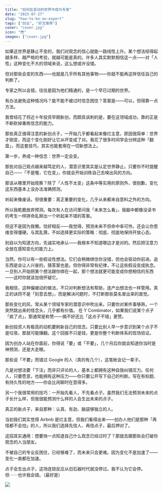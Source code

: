 ```yaml
---
title: "如何在变动的世界中成为专家"
date: "2025-07-27"
slug: "how-to-be-an-expert"
tags: ["创业", "好文推荐"]
cover: "cover.jpg"
icon: "😎"
images: ["cover.jpg"]
---
```

如果这世界是静止不变的，我们对观念的信心就能一路线性上升。某个想法经得起越多样、越严格的考验，就越可能是真的。许多人其实默默相信这一点——对「人性」这种变化不大的领域来说，这么想或许没错。



但对那些会变的东西——也就是几乎所有其他事物——你就不能再这样信任自己的判断了。



专家之所以会错，往往是因为他们精通的，是一个早已过期的世界。



有办法避免这种情况吗？能不能不被过时信念困住？答案是——可以，但得靠一点方法。



我曾经花了将近十年投资早期新创，而颇具讽刺的是，要在这领域成功，靠的正是不断砍掉重练信念的能力。



那些真正值得注意的新创点子，一开始几乎都看起来像烂主意，原因很简单：世界才刚变，而这个变化刚好让它从坏变成了对。我花了很多时间学会分辨这种「翻盘」，而这套技巧，其实也能套用在一切新想法上。



第一步，养成一种信念：世界一定会变。



那些对自己观点越来越笃定的人，潜意识里其实是认定世界静止。只要你不时提醒自己——「不是喔，它在变」，你就会开始训练自己去嗅出风的方向。



那该从哪里开始观察？除了「人性不太变」这条中等实用的原则外，很抱歉，变化这东西基本上没办法准确预测。



听起来像废话，但很重要：真正重要的变化，几乎从来都来自意料之外的方向。



所以我乾脆放弃预测。每次有人在访问里问我「未来怎么看」，我脑中都像没读书的考生一样拼命乱掰出一个听起来不错的答案。



但这不是因为我懒。恰好相反——我觉得，预测未来不但命中率可怜，还会让你思维变得僵硬。与其乱猜，不如选择更实际的策略：彻底、彻底地保持开放心态。



别自以为知道方向，先诚实地承认——我根本不知道哪边才是对的。然后把注意力全放在感知变化的能力上。



当然，你可以有一些假设性想法。它们会稍微绑住你没错，但也会驱动你前进。追东西是会让人兴奋的，猜答案也是。但你得非常有纪律，不让这些假设变成执念。
一旦别人开始把某个想法跟你绑在一起，那个想法就更可能变成你想相信的东西——这时你就该加倍怀疑它。



我相信，这种偏被动的做法，不只对判断想法有帮助，连产出想法也一样管用。真正的诀窍不是「刻意去想」，而是解决问题时，不打断那些莫名冒出来的直觉。



那些变化的风，常从某个领域专家的潜意识中吹出来。只要你对某件事够熟，一个突然跳出来的怪念头，几乎都有价值。
在 Y Combinator，如果我们说某个点子「疯了点」，那通常是称赞——搞不好还比「这点子不错」更赞。



新创投资人有极高的动机要刷新自己的信念。只要比别人早一步意识到某个点子不是垃圾，那就可能赚翻。这个回报不只是钱，更是你整个判断体系的现场验证。



因为创办人站在你面前，你得说「要」或「不要」，几个月后你就会知道你当时是神预测，还是大走眼。



那些说「不要」而错过 Google 的人（真的有几个），这笔帐会记一辈子。



凡是对想法要「下注」而非只评论的人，基本上都拥有这种自我纠错压力。任何人，只要愿意，也能拥有这种压力——你只要公开写下自己的判断。写在有标题、有持久性的地方——你会比闲聊时在意得多。



另一个我很常用的技巧：一开始先看人，不先看点子。虽然我们无法预测未来的点子长什么样，但我很能预测什么样的人会生出未来的点子。



真正的新点子，来自那种：认真、有劲、脑袋够独立的人。



当初我们其实觉得 Airbnb 是烂主意，但我们看得出来——创办人他们是那种「再怪都不会怕」的人，所以我们选择先信人、再信点子，最后押对了。



这招其实通用：想要快一点知道自己什么观念已经过时了？那就去跟那些会打破你观念的人当朋友。



不被自己的专业反困住，已经够难了，而未来只会更难。因为变化不是加速了——变化一直都在加速。



点子会生出点子，这场连锁反应从旧石器时代就没停过。我不认为它会停。
但⋯⋯也许我会错。（最好是）




![](https://prod-files-secure.s3.us-west-2.amazonaws.com/112d0858-5090-4d34-a606-b75eb8d65fd2/46476355-9cf3-4e99-9b7a-3531bc426380/1000202064.png?X-Amz-Algorithm=AWS4-HMAC-SHA256&X-Amz-Content-Sha256=UNSIGNED-PAYLOAD&X-Amz-Credential=ASIAZI2LB466WQ7LU2NH%2F20250804%2Fus-west-2%2Fs3%2Faws4_request&X-Amz-Date=20250804T144548Z&X-Amz-Expires=3600&X-Amz-Security-Token=IQoJb3JpZ2luX2VjEA4aCXVzLXdlc3QtMiJHMEUCIGA76Mer5AO5SrC1fJ98vRKkGYc7rWbNW8ugP4huuWa8AiEAlSzCyWWdspkBijypJO0Y5KXrtMqfFjovNNa4Dfki9Q0q%2FwMIRxAAGgw2Mzc0MjMxODM4MDUiDHLaNcWvc0hRludGuyrcA7GAHI%2BfbzaRuN2Hj3AX62mzdbpOQdq90%2BYCwLkb9ktFGpkAVA4W1MFxEBVkptqIBFSKWjw3xiFzDgdE8pshMxVC0QOp0D%2FILl45a7daJgGLXoz%2B5tUsWJ2Ps3uKbboG9oeqTcCAh5%2FgF9TsOO1nMDj3p9wDM265bUmLT2c1z7qnhlsdHz9N%2F1BAJwjuPD7XtXKs9RW9PFaZ2JWEVKqgjCT5AGhlpzmXPUVfov47CgDHX8DRhNlfbuQqwcq%2FBMtcjN%2BjZYBkxG9tWyZb4e8bn4NjBWRVhYqwDdopcnWxPc56BsXnSkaNTz4iI3QcI8nkJvc%2BSBVHu1QedvH5R2x%2BQ8S8EDdOE8b7H%2B2%2B0YKd1DhoRADmySWHCpLJlkm8xPMYAJqo6xJI%2F%2F60vkJYW%2FTVrk1KRaEXskEO5%2FhAGvQnGh8mpQoLFDW9i0Fsm90mVjBzOw4%2F%2B8YrqzbuOWFhEZoS4%2BaHVmsTampeAkyQdDufaLHIy8EaE6mYtrtxTJf%2Fr%2Bbfuowv3ei7o4rhl16Xyg1kGjyslLXvS5SQMxcW%2F3THgPklzv46xfP%2Fi4eZECy02%2B3qZRD8ZlEhYjyrnM353yAK38RWZx%2BJ%2FhToYj9ET8kAb3w6yhbahN%2BRhsXyed%2BVMMb%2BwsQGOqUBVhnTFCidiGXWurpGngI5OhOvtN8vo4gzX9nOGAlVNYCBw9AWmpsDNSn%2FKe0qMNPt9T03Fwl6il%2FIRcQkekrs65iaGqErjmLcGqeeSfLZgfJ49bvMp4h8RGWEZeabG2gpen7SJBoRBpuVNavOMcFvBVxiRpMok0k886eJW5BUOlQ48iWsDF4%2FxyhSzSRyfMyFzgjWC8H8Cr7ndYcBPMWqO6vawE8L&X-Amz-Signature=78cfbee2301b7520af78534d3f03b967f4438ec56bb87c72fd1009ab96310e44&X-Amz-SignedHeaders=host&x-amz-checksum-mode=ENABLED&x-id=GetObject)

